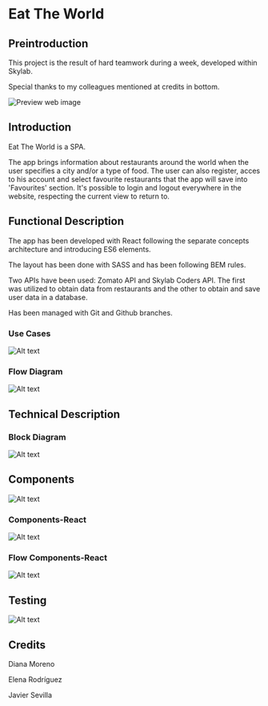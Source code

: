 # Eat The World

## Preintroduction

This project is the result of hard teamwork during a week, developed within Skylab.

Special thanks to my colleagues mentioned at credits in bottom.


![Preview web image](eat-the-world.png)

## Introduction

Eat The World is a SPA.

The app brings information about restaurants around the world when the user specifies a city and/or a type of food.
The user can also register, acces to his account and select favourite restaurants that the app will save into 'Favourites' section.
It's possible to login and logout everywhere in the website, respecting the current view to return to.

## Functional Description

The app has been developed with React following the separate concepts architecture and introducing ES6 elements.

The layout has been done with SASS and has been following BEM rules.

Two APIs have been used: Zomato API and Skylab Coders API. The first was utilized to obtain data from restaurants and the other to obtain and save user data in a database.

Has been managed with Git and Github branches.

### Use Cases

![Alt text](usercases1.jpg)

### Flow Diagram

![Alt text](FLOW.jpg)

## Technical Description

### Block Diagram

![Alt text](Blocks.jpg)

## Components

![Alt text](components.jpg)

### Components-React

![Alt text](react-compos.jpg)

### Flow Components-React

![Alt text](Flow-compos.jpg)

## Testing

![Alt text](test-jasmine.png)

## Credits

Diana Moreno

Elena Rodríguez

Javier Sevilla
